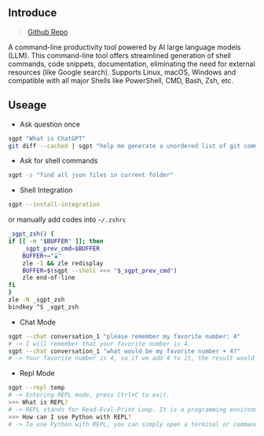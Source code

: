 ## Introduce

> [Github Repo](https://github.com/TheR1D/shell_gpt)

A command-line productivity tool powered by AI large language models (LLM). This command-line tool offers streamlined generation of shell commands, code snippets, documentation, eliminating the need for external resources (like Google search). Supports Linux, macOS, Windows and compatible with all major Shells like PowerShell, CMD, Bash, Zsh, etc.

## Useage

- Ask question once

```sh
sgpt "What is ChatGPT"
git diff --cached | sgpt "help me generate a unordered list of git commit message, for my changes" --no-cache
```

- Ask for shell commands

```sh
sgpt -s "find all json files in current folder"
```

- Shell Integration

```sh
sgpt --install-integration
```

or manually add codes into `~/.zshrc`

```sh
_sgpt_zsh() {
if [[ -n "$BUFFER" ]]; then
    _sgpt_prev_cmd=$BUFFER
    BUFFER+="⌛"
    zle -I && zle redisplay
    BUFFER=$(sgpt --shell <<< "$_sgpt_prev_cmd")
    zle end-of-line
fi
}
zle -N _sgpt_zsh
bindkey ^S _sgpt_zsh
```

- Chat Mode

```sh
sgpt --chat conversation_1 "please remember my favorite number: 4"
# -> I will remember that your favorite number is 4.
sgpt --chat conversation_1 "what would be my favorite number + 4?"
# -> Your favorite number is 4, so if we add 4 to it, the result would be 8.
```

- Repl Mode

```sh
sgpt --repl temp
# -> Entering REPL mode, press Ctrl+C to exit.
>>> What is REPL?
# -> REPL stands for Read-Eval-Print Loop. It is a programming environment ...
>>> How can I use Python with REPL?
# -> To use Python with REPL, you can simply open a terminal or command prompt ...
```
